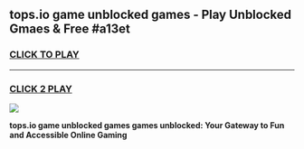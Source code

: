 
## tops.io game unblocked games - Play Unblocked Gmaes & Free #a13et
<h3>
<a href="https://news.freeplayer.one?title=tops.io_game_unblocked_games&ref=24F">CLICK TO PLAY</a></h3>
<hr>

<h3>
<a href="https://news.freeplayer.one?title=tops.io_game_unblocked_games&ref=24F">CLICK 2 PLAY</a>
  
</h3>

<a href="https://news.freeplayer.one?title=tops.io_game_unblocked_games&ref=24F/"><img src="https://clearcache.store/games.png"></a>


**tops.io game unblocked games games unblocked: Your Gateway to Fun and Accessible Online Gaming**
